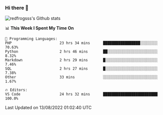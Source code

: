 ### Hi there 👋

<img src="https://github-readme-stats.vercel.app/api?username=redfrogsss&show_icons=true" alt="redfrogsss's Github stats"></img>

<!--START_SECTION:waka-->
📊 **This Week I Spent My Time On** 

```text
💬 Programming Languages: 
PHP                      23 hrs 34 mins      █████████████████░░░░░░░░   70.63% 
Python                   2 hrs 46 mins       ██░░░░░░░░░░░░░░░░░░░░░░░   8.32% 
Markdown                 2 hrs 29 mins       █░░░░░░░░░░░░░░░░░░░░░░░░   7.46% 
SQL                      2 hrs 27 mins       █░░░░░░░░░░░░░░░░░░░░░░░░   7.38% 
Other                    33 mins             ░░░░░░░░░░░░░░░░░░░░░░░░░   1.67%

🔥 Editors: 
VS Code                  24 hrs 32 mins      █████████████████████████   100.0%

```


 Last Updated on 13/08/2022 01:02:40 UTC
<!--END_SECTION:waka-->